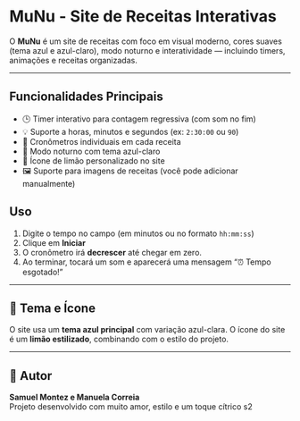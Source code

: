 # MuNu - Site de Receitas Interativas

O **MuNu** é um site de receitas com foco em visual moderno, cores suaves (tema azul e azul-claro),
modo noturno e interatividade — incluindo timers, animações e receitas organizadas.

---

## Funcionalidades Principais
- 🕒 Timer interativo para contagem regressiva (com som no fim)
- 💡 Suporte a horas, minutos e segundos (ex: `2:30:00` ou `90`)
- 🔄 Cronômetros individuais em cada receita
- 🌙 Modo noturno com tema azul-claro
- 🍋 Ícone de limão personalizado no site
- 🖼️ Suporte para imagens de receitas (você pode adicionar manualmente)

## Uso
1. Digite o tempo no campo (em minutos ou no formato `hh:mm:ss`)
2. Clique em **Iniciar**
3. O cronômetro irá **decrescer** até chegar em zero.
4. Ao terminar, tocará um som e aparecerá uma mensagem “⏰ Tempo esgotado!”

---

## 💙 Tema e Ícone
O site usa um **tema azul principal** com variação azul-clara.
O ícone do site é um **limão estilizado**, combinando com o estilo do projeto.

---

## 📄 Autor
**Samuel Montez e Manuela Correia**  
Projeto desenvolvido com muito amor, estilo e um toque cítrico s2